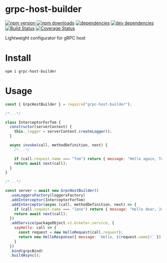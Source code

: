 # grpc-host-builder

[![npm version](https://badge.fury.io/js/grpc-host-builder.svg)](https://www.npmjs.com/package/grpc-host-builder)
[![npm downloads](https://img.shields.io/npm/dt/grpc-host-builder.svg)](https://www.npmjs.com/package/grpc-host-builder)
[![dependencies](https://img.shields.io/david/litichevskiydv/grpc-host-builder.svg)](https://www.npmjs.com/package/grpc-host-builder)
[![dev dependencies](https://img.shields.io/david/dev/litichevskiydv/grpc-host-builder.svg)](https://www.npmjs.com/package/grpc-host-builder)
[![Build Status](https://travis-ci.org/litichevskiydv/grpc-host-builder.svg?branch=master)](https://travis-ci.org/litichevskiydv/grpc-host-builder)
[![Coverage Status](https://coveralls.io/repos/github/litichevskiydv/grpc-host-builder/badge.svg?branch=master)](https://coveralls.io/github/litichevskiydv/grpc-host-builder?branch=master)

Lightweight configurator for gRPC host

# Install

`npm i grpc-host-builder`

# Usage

```javascript
const { GrpcHostBuilder } = require("grpc-host-builder");

/*...*/

class InterceptorForTom {
  constructor(serverContext) {
    this._logger = serverContext.createLogger();
  }

  async invoke(call, methodDefinition, next) {
    /*...*/

    if (call.request.name === "Tom") return { message: "Hello again, Tom!" };
    return await next(call);
  }
}

/*...*/

const server = await new GrpcHostBuilder()
  .useLoggersFactory(loggersFactory)
  .addInterceptor(InterceptorForTom)
  .addInterceptor(async (call, methodDefinition, next) => {
    if (call.request.name === "Jane") return { message: "Hello dear, Jane!" };
    return await next(call);
  })
  .addService(packageObject.v1.Greeter.service, {
    sayHello: call => {
      const request = new HelloRequest(call.request);
      return new HelloResponse({ message: `Hello, ${request.name}!` });
    }
  })
  .bind(grpcBind)
  .buildAsync();
```
